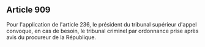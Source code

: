 Article 909
----
Pour l'application de l'article 236, le président du tribunal supérieur d'appel
convoque, en cas de besoin, le tribunal criminel par ordonnance prise après avis
du procureur de la République.
